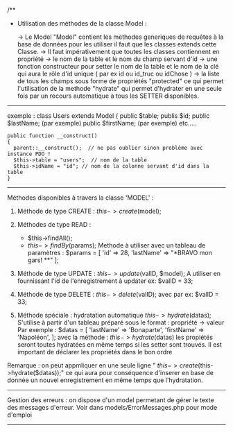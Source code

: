 /\*\*

- Utilisation des méthodes de la classe Model :

  -> Le Model "Model" contient les methodes generiques de requêtes à la base de données
  pour les utiliser il faut que les classes extends cette Classe.
  -> Il faut impérativement que toutes les classes contiennent en propriété
  -> le nom de la table et le nom du champ servant d'id
  -> une fonction constructeur pour setter le nom de la table et le nom de la clé qui aura le rôle d'id unique ( par ex id ou id_truc ou idChose )
  -> la liste de tous les champs sous forme de propriétés "protected" ce qui permet l'utilisation de la methode "hydrate" qui permet d'hydrater en une seule fois par un recours automatique à tous les SETTER disponibles.

---

exemple :
class Users extends Model
{
public $table;
publis $id;
public $lastName; (par exemple)
public $firstName; (par exemple)
etc.....

    public function __construct()
    {
      parent::__construct();  // ne pas oublier sinon problème avec instance PDO !
      $this->table = "users";  // nom de la table
      $this->idName = "id"; // nom de la colonne servant d'id dans la table
    }

---

Méthodes disponibles à travers la classe 'MODEL' :

1. Méthode de type CREATE :
   $this->create($model);

2. Méthodes de type READ :

   - $this->findAll();
   - $this->findBy($params);
     Methode à utiliser avec un tableau de paramètres :
     $params = [
     'id' => 28,
     'lastName' => "*BRAVO mon gars! **"
     ];

3. Méthode de type UPDATE :
   $this->update($valID, $model);
   A utiliser en fournissant l'id de l'enregistrement à updater ex: $valID = 33;

4. Méthode de type DELETE :
   $this->delete($valID); avec par ex: $valID = 33;

5. Méthode spéciale : hydratation automatique
   $this->hydrate($datas);
   S'utilise à partir d'un tableau préparé sous le format : propriété -> valeur
   Par exemple :
   $datas = [
            'lastName' => 'Bonaparte',
            'firstName' => 'Napoléon',
        ];
  avec la méthode :  $this->hydrate($datas) les propiétés seront toutes hydratées en même temps si les setter sont trouvés.
   Il est important de déclarer les propriétés dans le bon ordre

Remarque : on peut appmliquer en une seule ligne " $this->create($this->hydrate($datas));" ce qui aura pour conséquence d'inserer en base de donnée un nouvel enregistrement en même temps que l'hydratation.

---

Gestion des erreurs : on dispose d'un model permetant de gérer le texte des messages d'erreur.
Voir dans models/ErrorMessages.php pour mode d'emploi

---
